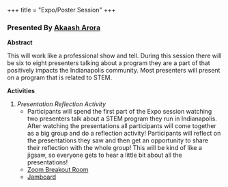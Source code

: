 +++
title = "Expo/Poster Session"
+++

### Presented By [Akaash Arora](https://dehsi2022.netlify.app/background/meettheteam/#akaash-arora)

**Abstract**

This will work like a professional show and tell. During this session there will be six to eight presenters talking about a program they are a part of that positively impacts the Indianapolis community. Most presenters will present on a program that is related to STEM.

**Activities**
1. *Presentation Reflection Activity*
	* Participants will spend the first part of the Expo session watching two presenters talk about a STEM program they run in Indianapolis. After watching the presentations all participants will come together as a big group and do a reflection activity! Participants will reflect on the presentations they saw and then get an opportunity to share their reflection with the whole group! This will be kind of like a jigsaw, so everyone gets to hear a little bit about all the presentations!
	* [Zoom Breakout Room](https://iu.zoom.us/j/88293796465)
	* [Jamboard](https://jamboard.google.com/d/1rxd9J4gnVmih5rgZJ90TrCJSb_zslt-f3wEimec9HYk/viewer?ts=6290f078)